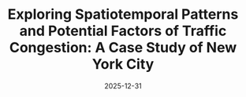---
title: "Exploring Spatiotemporal Patterns and Potential Factors of Traffic Congestion: A Case Study of New York City"
collection: publications
category: conferences
permalink: /publication/2024-11-25-paper-title-number-6
date: 2025-12-31
venue: 'haha'
paperurl: '/files/manuscript2.pdf'
---